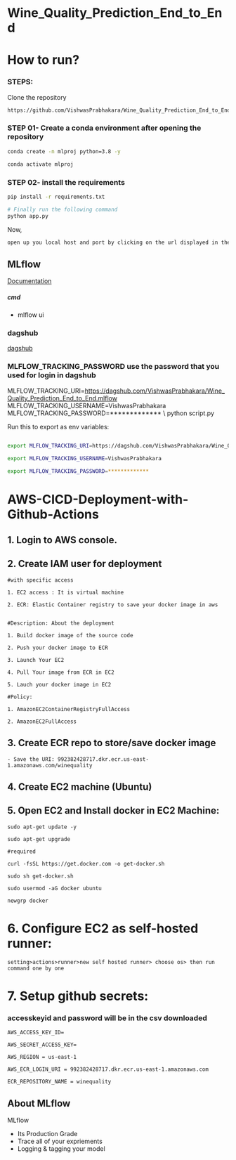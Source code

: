# Wine_Quality_Prediction_End_to_End

# How to run?
### STEPS:

Clone the repository

```bash
https://github.com/VishwasPrabhakara/Wine_Quality_Prediction_End_to_End.git
```
### STEP 01- Create a conda environment after opening the repository

```bash
conda create -n mlproj python=3.8 -y
```

```bash
conda activate mlproj
```


### STEP 02- install the requirements
```bash
pip install -r requirements.txt
```


```bash
# Finally run the following command
python app.py
```

Now,
```bash
open up you local host and port by clicking on the url displayed in the terminal
```



## MLflow

[Documentation](https://mlflow.org/docs/latest/index.html)


##### cmd
- mlflow ui

### dagshub
[dagshub](https://dagshub.com/)

### MLFLOW_TRACKING_PASSWORD use the password that you used for login in dagshub
MLFLOW_TRACKING_URI=https://dagshub.com/VishwasPrabhakara/Wine_Quality_Prediction_End_to_End.mlflow \
MLFLOW_TRACKING_USERNAME=VishwasPrabhakara \
MLFLOW_TRACKING_PASSWORD=************* \ 
python script.py

Run this to export as env variables:

```bash

export MLFLOW_TRACKING_URI=https://dagshub.com/VishwasPrabhakara/Wine_Quality_Prediction_End_to_End.mlflow

export MLFLOW_TRACKING_USERNAME=VishwasPrabhakara 

export MLFLOW_TRACKING_PASSWORD=*************

```



# AWS-CICD-Deployment-with-Github-Actions

## 1. Login to AWS console.

## 2. Create IAM user for deployment

	#with specific access

	1. EC2 access : It is virtual machine

	2. ECR: Elastic Container registry to save your docker image in aws


	#Description: About the deployment

	1. Build docker image of the source code

	2. Push your docker image to ECR

	3. Launch Your EC2 

	4. Pull Your image from ECR in EC2

	5. Lauch your docker image in EC2

	#Policy:

	1. AmazonEC2ContainerRegistryFullAccess

	2. AmazonEC2FullAccess

	
## 3. Create ECR repo to store/save docker image
    - Save the URI: 992382428717.dkr.ecr.us-east-1.amazonaws.com/winequality

	
## 4. Create EC2 machine (Ubuntu) 

## 5. Open EC2 and Install docker in EC2 Machine:
	
	
	

	sudo apt-get update -y

	sudo apt-get upgrade
	
	#required

	curl -fsSL https://get.docker.com -o get-docker.sh

	sudo sh get-docker.sh

	sudo usermod -aG docker ubuntu

	newgrp docker
	
# 6. Configure EC2 as self-hosted runner:
    setting>actions>runner>new self hosted runner> choose os> then run command one by one


# 7. Setup github secrets:
### accesskeyid and password will be in the csv downloaded

    AWS_ACCESS_KEY_ID= 

    AWS_SECRET_ACCESS_KEY=

    AWS_REGION = us-east-1

    AWS_ECR_LOGIN_URI = 992382428717.dkr.ecr.us-east-1.amazonaws.com

    ECR_REPOSITORY_NAME = winequality




## About MLflow 
MLflow

 - Its Production Grade
 - Trace all of your expriements
 - Logging & tagging your model


